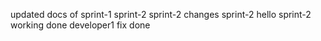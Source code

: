 updated docs of sprint-1
sprint-2
sprint-2 changes
sprint-2
hello
sprint-2
working done 
developer1 fix done

